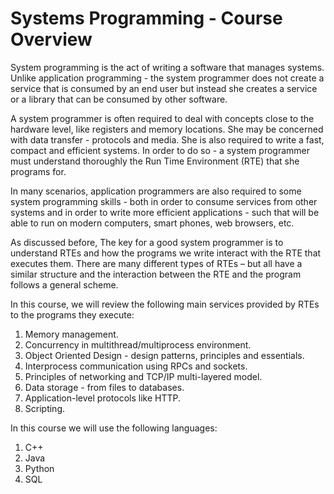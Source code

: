 # Systems Programming - Course Overview

System programming is the act of writing a software that manages systems. Unlike application programming - the system programmer does not create a service that is consumed by an end user but instead she creates a service or a library that can be consumed by other software.

A system programmer is often required to deal with concepts close to the hardware level, like registers and memory locations. She may be concerned with data transfer - protocols and media. She is also required to write a fast, compact and efficient systems. In order to do so - a system programmer must understand thoroughly the Run Time Environment (RTE) that she programs for.

In many scenarios, application programmers are also required to some system programming skills - both in order to consume services from other systems and in order to write more efficient applications - such that will be able to run on modern computers, smart phones, web browsers, etc.

As discussed before, The key for a good system programmer is to understand RTEs and how the programs we write interact with the RTE that executes them. There are many different types of RTEs – but all have a similar structure and the interaction between the RTE and the program follows a general scheme.

In this course, we will review the following main services provided by RTEs to the programs they execute:

1. Memory management.
2. Concurrency in multithread/multiprocess environment.
3. Object Oriented Design - design patterns, principles and essentials.
4. Interprocess communication using RPCs and sockets.
5. Principles of networking and TCP/IP multi-layered model.
6. Data storage - from files to databases.
7. Application-level protocols like HTTP.
8. Scripting.

In this course we will use the following languages:
1. C++
2. Java
3. Python
4. SQL